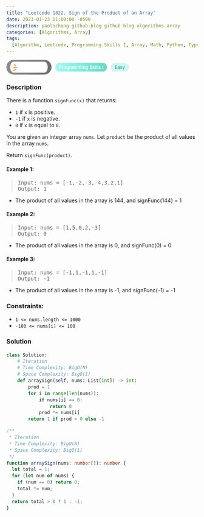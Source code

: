 ```yaml
---
title: "Leetcode 1822. Sign of the Product of an Array"
date: 2023-01-23 11:00:00 -0500
description: paolochang github-blog github blog algorithms array
categories: [Algorithms, Array]
tags:
  [Algorithm, Leetcode, Programming Skills I, Array, Math, Python, TypeScript]
---
```


<style type='text/css'>
blockquote {
  margin-left: 14px;
}
img {
  left: 0 !important;
  transform: none !important;
  -webkit-transform: none !important;
}
[class*="summary"] {
  display: none;
}
[class*="header"] {
  display: flex;
  flex-direction: row;
  align-items: center;
  gap: 10px;
}
[class*="leet_logo"] {
  height: 29px;
  padding: 5px 10px;
  border-radius: 21px;
  background-color: #f7f7f7;
  background: linear-gradient(90deg, rgba(80,80,80,0.65) 0%, rgba(36,36,36,0.65) 100%);
}
[class*="leet_badge"] {
  color: #FFFFFF;
  font-size: 12px;
  font-weight: 500;
  padding: 4px 10px;
  border-radius: 21px;
  background: linear-gradient(90deg, rgba(115,247,234,0.65) 0%, rgba(20,198,163,0.65) 100%);
}
[class*="easy"] {
  color: #00B8A3;
  font-size: 12px;
  font-weight: 500;
  padding: 4px 10px;
  border-radius: 21px;
  background-color: rgba(0, 184, 163, 0.15);
}
[class*="medium"] {
  color: #FFC01E;
  font-size: 12px;
  font-weight: 500;
  padding: 4px 10px;
  border-radius: 21px;
  background-color: #FFC01E26;
}
@media only screen and (max-width: 768px) {
  blockquote {
    margin-left: 10px;
  }
  [class*="highlighter-rouge"] {
    margin: 0 5px;
  }
}
</style>

<div class=summary>
  There is a function `signFunc(x)` that returns: 
  
  • `1` if `x` is positive. 
  • `-1` if `x` is negative. 
  • `0` if `x` is equal to `0`. 
  
  You are given an integer array `nums`. Let `product` be the product of all values in the array `nums`.
  
  Return `signFunc(product)`.
</div>

<div id=header class=header>
  <img class=leet_logo src="/assets/img/leetcode_logo.png" alt="Leetcode" />
  <span class=leet_badge>Programming Skills I</span>
  <span class=easy>Easy</span>
</div>

### Description

There is a function `signFunc(x)` that returns:

- `1` if `x` is positive.
- `-1` if `x` is negative.
- `0` if `x` is equal to `0`.

You are given an integer array `nums`. Let `product` be the product of all values in the array `nums`.

Return `signFunc(product)`.

#### Example 1:

> <pre>
> Input: nums = [-1,-2,-3,-4,3,2,1]
> Output: 1
> </pre>

- The product of all values in the array is 144, and signFunc(144) = 1

#### Example 2:

> <pre>
> Input: nums = [1,5,0,2,-3]
> Output: 0
> </pre>

- The product of all values in the array is 0, and signFunc(0) = 0

#### Example 3:

> <pre>
> Input: nums = [-1,1,-1,1,-1]
> Output: -1
> </pre>

- The product of all values in the array is -1, and signFunc(-1) = -1

### Constraints:

- `1 <= nums.length <= 1000`
- `-100 <= nums[i] <= 100`

### Solution

```py
class Solution:
    # Iteration
    # Time Complexity: BigO(N)
    # Space Complexity: BigO(1)
    def arraySign(self, nums: List[int]) -> int:
        prod = 1
        for i in range(len(nums)):
            if nums[i] == 0:
                return 0
            prod *= nums[i]
        return 1 if prod > 0 else -1
```

```ts
/**
 * Iteration
 * Time Complexity: BigO(N)
 * Space Complexity: BigO(1)
 */
function arraySign(nums: number[]): number {
  let total = 1;
  for (let num of nums) {
    if (num == 0) return 0;
    total *= num;
  }
  return total > 0 ? 1 : -1;
}
```

<script>
  const anchor = document.getElementById("header").querySelector("a");
  anchor.classList.remove("popup");
  anchor.style.cursor = "pointer";
  anchor.setAttribute("target", "_black");
  anchor.setAttribute("href", "https://leetcode.com/problems/sign-of-the-product-of-an-array/");
</script>

